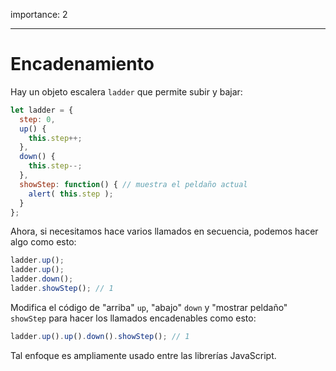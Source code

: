 importance: 2

---

# Encadenamiento

Hay un objeto escalera `ladder` que permite subir y bajar:

```js
let ladder = {
  step: 0,
  up() { 
    this.step++;
  },
  down() { 
    this.step--;
  },
  showStep: function() { // muestra el peldaño actual
    alert( this.step );
  }
};
```

Ahora, si necesitamos hace varios llamados en secuencia, podemos hacer algo como esto:

```js
ladder.up();
ladder.up();
ladder.down();
ladder.showStep(); // 1
```

Modifica el código de "arriba" `up`, "abajo" `down` y "mostrar peldaño" `showStep` para hacer los llamados encadenables como esto:

```js
ladder.up().up().down().showStep(); // 1
```

Tal enfoque es ampliamente usado entre las librerías JavaScript.
